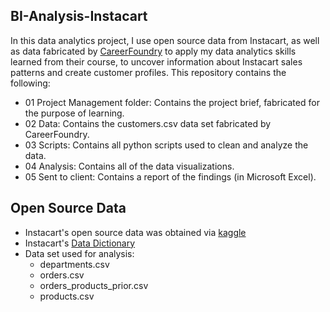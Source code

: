 ## BI-Analysis-Instacart
In this data analytics project, I use open source data from Instacart, as well as data fabricated by [CareerFoundry](https://careerfoundry.com/) to apply my data analytics skills learned from their course, to uncover information about Instacart sales patterns and create customer profiles. This repository contains the following:
- 01 Project Management folder: Contains the project brief, fabricated for the purpose of learning.
- 02 Data: Contains the customers.csv data set fabricated by CareerFoundry.
- 03 Scripts: Contains all python scripts used to clean and analyze the data.
- 04 Analysis: Contains all of the data visualizations.
- 05 Sent to client: Contains a report of the findings (in Microsoft Excel).

## Open Source Data
- Instacart's open source data was obtained via [kaggle](https://www.kaggle.com/datasets/psparks/instacart-market-basket-analysis)
- Instacart's [Data Dictionary](https://gist.github.com/jeremystan/c3b39d947d9b88b3ccff3147dbcf6c6b)
- Data set used for analysis:
  - departments.csv
  - orders.csv
  - orders_products_prior.csv
  - products.csv
